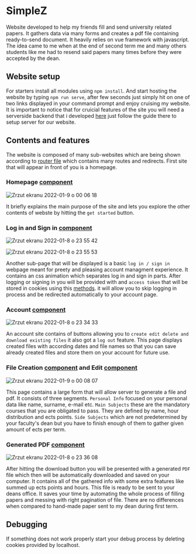 # SimpleZ
Website developed to help my friends fill and send university related papers. It gathers data via many forms and creates a pdf file containing ready-to-send document. It heavily relies on vue framework with javascript. The idea came to me when at the end of second term me and many others students like me had to resend said papers many times before they were accepted by the dean.

## Website setup
For starters install all modules using ```npm install```. And start hosting the website by typing ```npm run serve```, after few seconds just simply hit on one of two links displayed in your command prompt and enjoy cruising my website. It is important to notice that for cruicial features of the site you will need a serverside backend that i developed [here](https://github.com/krzysiou/SimpleZ-api) just follow the guide there to setup server for our website.

## Contents and features
The website is composed of many sub-websites which are being shown according to [router file](./src/router/index.js) which contains many routes and redirects. First site that will appear in front of you is a homepage.

### Homepage [component](./src/components/Home.vue)

![Zrzut ekranu 2022-01-9 o 00 06 18](https://user-images.githubusercontent.com/60892747/148662891-dad318ca-3596-4b37-8d34-09f123712866.png)

It briefly explains the main purpose of the site and lets you explore the other contents of webste by hitting the ```get started``` button.

### Log in and Sign in [component](./src/components/Manage.vue)

![Zrzut ekranu 2022-01-8 o 23 55 42](https://user-images.githubusercontent.com/60892747/148662615-f6413c37-6158-4bca-9886-fc10a401cd64.png)

![Zrzut ekranu 2022-01-8 o 23 55 53](https://user-images.githubusercontent.com/60892747/148662616-d849f641-c862-4e64-9927-3fcfdc5df4c0.png)


Another sub-page that will be displayed is a basic ```log in / sign in``` webpage meant for preety and pleasing account managment experience. It contains an css animation which separates log in and sign in parts. After logging or signing in you will be provided with and ```access token``` that will be stored in cookies using this [methods](./src/utils/cookies.js). it will allow you to skip logging in process and be redirected automatically to your account page.

### Account [component](./src/components/Account.vue)

![Zrzut ekranu 2022-01-8 o 23 34 33](https://user-images.githubusercontent.com/60892747/148662794-22f6e9d4-128e-4e9a-9a0d-c86d9ace1881.png)

An account site contains of buttons allowing you to ```create edit delete and download existing files``` it also got a ```log out``` feature. This page displays created files with according dates and file names so that you can save already created files and store them on your account for future use.

### File Creation [component](./src/components/CreateFile.vue) and Edit [component](./src/components/EditFile.vue)

![Zrzut ekranu 2022-01-9 o 00 08 07](https://user-images.githubusercontent.com/60892747/148662933-bc4da814-be2e-4ca8-8be0-128127f16d93.png)

This page contains a large form that will allow server to generate a file and pdf. It consists of three segments. ```Personal Info``` focused on your personal data like name, surname, e-mail etc. ```Main Subjects``` these are the mandatory courses that you are obligated to pass. They are defined by name, hour distribution and ects points. ```Side Subjects``` which are not predetermined by your faculty's dean but you have to finish enough of them to gather given amount of ects per term.

### Generated PDF [component](./src/components/DownloadFile.vue)

![Zrzut ekranu 2022-01-8 o 23 36 08](https://user-images.githubusercontent.com/60892747/148663094-0ac66893-639c-4ee4-8541-f2bd1a4681b3.png)

After hitting the download button you will be presented with a generated ```PDF``` file which then will be automatically downloaded and saved on your computer. It contains all of the gathered info with some extra features like summed up ects points and hours. This file is ready to be sent to your deans office. It saves your time by automating the whole process of filling papers and messing with right pagination of file. There are no differences when compared to hand-made paper sent to my dean during first term.

## Debugging

If something does not work properly start your debug process by deleting cookies provided by localhost.
